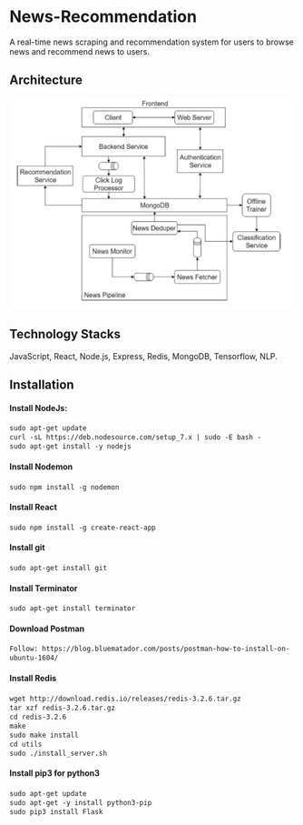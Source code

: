 # News-Recommendation
A real-time news scraping and recommendation system for users to browse news and recommend news to users.

## Architecture
![](https://github.com/kangming1412/HotNewsForYou/blob/master/architecture_img.png)

## Technology Stacks
JavaScript, React, Node.js, Express, Redis, MongoDB, Tensorflow, NLP. 

## Installation
#### Install NodeJs:
    sudo apt-get update
    curl -sL https://deb.nodesource.com/setup_7.x | sudo -E bash -
    sudo apt-get install -y nodejs

#### Install Nodemon
    sudo npm install -g nodemon

#### Install React
    sudo npm install -g create-react-app

#### Install git
    sudo apt-get install git

#### Install Terminator
    sudo apt-get install terminator

#### Download Postman
    Follow: https://blog.bluematador.com/posts/postman-how-to-install-on-ubuntu-1604/

#### Install Redis
    wget http://download.redis.io/releases/redis-3.2.6.tar.gz
    tar xzf redis-3.2.6.tar.gz
    cd redis-3.2.6
    make
    sudo make install
    cd utils
    sudo ./install_server.sh

#### Install pip3 for python3
    sudo apt-get update
    sudo apt-get -y install python3-pip
    sudo pip3 install Flask
